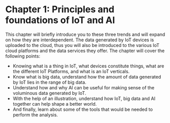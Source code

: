 # Chapter 1: Principles and foundations of IoT and  AI
This chapter will briefly introduce you to these three trends and will expand on how they are interdependent. The data generated by IoT devices is uploaded to the cloud, thus you will also be introduced to the various IoT cloud platforms and the data services they offer. The chapter will cover the following points:

* Knowing what is a thing in IoT, what devices constitute things, what are the different IoT Platforms, and what is an IoT verticals.
* Know what is big data, understand how the amount of data generated by IoT lies in the range of big data. 
* Understand how and why AI can be useful for making sense of the voluminous data generated by IoT.
* With the help of an illustration, understand how IoT, big data and AI together can help shape a better world.
* And finally, learn about some of the tools that would be needed to perform the analysis. 
